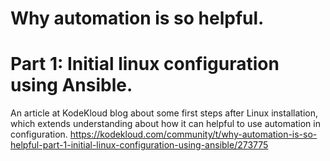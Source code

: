 # Why automation is so helpful.
# Part 1: Initial linux configuration using Ansible.

An article at KodeKloud blog about some first steps after Linux installation, which extends understanding about how it can helpful to use automation in configuration.
https://kodekloud.com/community/t/why-automation-is-so-helpful-part-1-initial-linux-configuration-using-ansible/273775